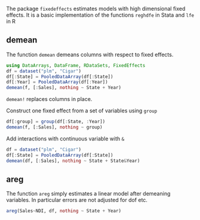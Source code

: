 The package `fixedeffects` estimates models with high dimensional fixed effects. It is a basic implementation of the functions `reghdfe` in Stata and `lfe` in R


## demean
The function `demean` demeans columns with respect to fixed effects. 

```julia
using DataArrays, DataFrame, RDataSets, FixedEffects
df = dataset("plm", "Cigar")
df[:State] = PooledDataArray(df[:State])
df[:Year] = PooledDataArray(df[:Year])
demean(f, [:Sales], nothing ~ State + Year)
```

`demean!` replaces columns in place.

Construct one fixed effect from a set of variables using `group`

```julia
df[:group] = group(df[:State, :Year])
demean(f, [:Sales], nothing ~ group)
```

Add interactions with continuous variable with `&`
```julia
df = dataset("plm", "Cigar")
df[:State] = PooledDataArray(df[:State])
demean(df, [:Sales], nothing ~ State + State&Year)
```




## areg
The function `areg` simply estimates a linear model after demeaning variables. In particular errors are not adjusted for dof etc.

```julia
areg(Sales~NDI, df, nothing ~ State + Year)
```



